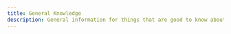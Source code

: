 ```yaml
---
title: General Knowledge
description: General information for things that are good to know about when attacking an AWS environment.
---
```

